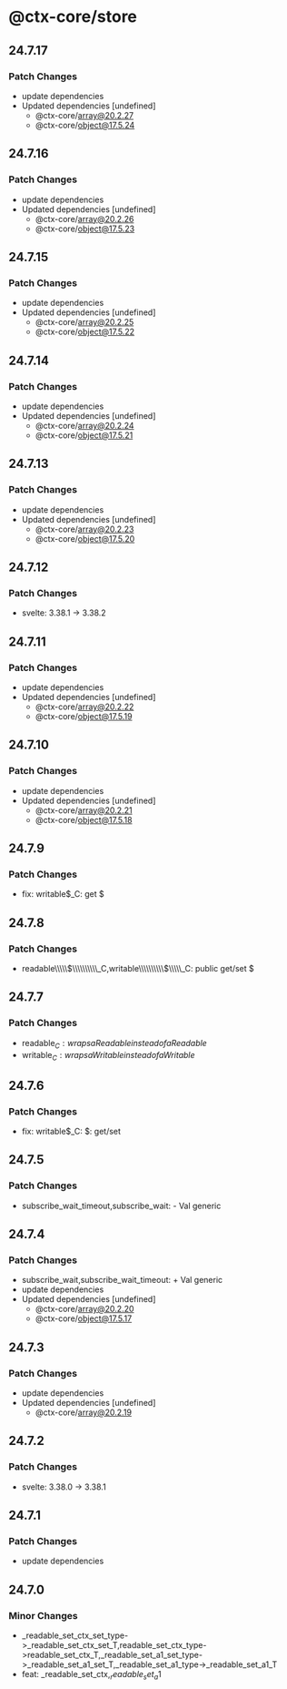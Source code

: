 # @ctx-core/store

## 24.7.17

### Patch Changes

- update dependencies
- Updated dependencies [undefined]
  - @ctx-core/array@20.2.27
  - @ctx-core/object@17.5.24

## 24.7.16

### Patch Changes

- update dependencies
- Updated dependencies [undefined]
  - @ctx-core/array@20.2.26
  - @ctx-core/object@17.5.23

## 24.7.15

### Patch Changes

- update dependencies
- Updated dependencies [undefined]
  - @ctx-core/array@20.2.25
  - @ctx-core/object@17.5.22

## 24.7.14

### Patch Changes

- update dependencies
- Updated dependencies [undefined]
  - @ctx-core/array@20.2.24
  - @ctx-core/object@17.5.21

## 24.7.13

### Patch Changes

- update dependencies
- Updated dependencies [undefined]
  - @ctx-core/array@20.2.23
  - @ctx-core/object@17.5.20

## 24.7.12

### Patch Changes

- svelte: 3.38.1 -> 3.38.2

## 24.7.11

### Patch Changes

- update dependencies
- Updated dependencies [undefined]
  - @ctx-core/array@20.2.22
  - @ctx-core/object@17.5.19

## 24.7.10

### Patch Changes

- update dependencies
- Updated dependencies [undefined]
  - @ctx-core/array@20.2.21
  - @ctx-core/object@17.5.18

## 24.7.9

### Patch Changes

- fix: writable$_C: get $

## 24.7.8

### Patch Changes

- readable\\\\\\\\\\$\\\\\\\\\\_C,writable\\\\\\\\\\$\\\\\\\\\\\_C: public get/set \$

## 24.7.7

### Patch Changes

- readable$_C: wraps a Readable instead of a Readable$
- writable$_C: wraps a Writable instead of a Writable$

## 24.7.6

### Patch Changes

- fix: writable$_C: $: get/set

## 24.7.5

### Patch Changes

- subscribe_wait_timeout,subscribe_wait: - Val generic

## 24.7.4

### Patch Changes

- subscribe_wait,subscribe_wait_timeout: + Val generic
- update dependencies
- Updated dependencies [undefined]
  - @ctx-core/array@20.2.20
  - @ctx-core/object@17.5.17

## 24.7.3

### Patch Changes

- update dependencies
- Updated dependencies [undefined]
  - @ctx-core/array@20.2.19

## 24.7.2

### Patch Changes

- svelte: 3.38.0 -> 3.38.1

## 24.7.1

### Patch Changes

- update dependencies

## 24.7.0

### Minor Changes

- \_readable_set_ctx_set_type->\_readable_set_ctx_set_T,readable_set_ctx_type->readable_set_ctx_T,\_readable_set_a1_set_type->\_readable_set_a1_set_T,\_readable_set_a1_type->\_readable_set_a1_T
- feat: \_readable_set_ctx$,_readable_set_a1$
